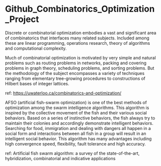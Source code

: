# Github_Combinatorics_Optimization_Project


Discrete or combinatorial optimization embodies a vast and significant area of combinatorics that interfaces many related subjects. 
Included among these are linear programming, operations research, theory of algorithms and computational complexity.

Much of combinatorial optimization is motivated by very simple and natural problems such as routing problems in networks, packing and covering problems in graph theory, scheduling problems, and sorting problems. 
But the methodology of the subject encompasses a variety of techniques ranging from elementary tree-growing procedures to constructions of Hilbert bases of integer lattices.

ref: https://uwaterloo.ca/combinatorics-and-optimization/

AFSO (artificial fish-swarm optimization) is one of the best methods of optimization among the swarm intelligence algorithms. 
This algorithm is inspired by the collective movement of the fish and their various social behaviors. 
Based on a series of instinctive behaviors, the fish always try to maintain their colonies and accordingly demonstrate intelligent behaviors. 
Searching for food, immigration and dealing with dangers all happen in a social form and interactions between all fish in a group will result in an intelligent social behavior.
This algorithm has many advantages including high convergence speed, flexibility, fault tolerance and high accuracy. 

ref: Artificial fish swarm algorithm: a survey of the state-of-the-art, hybridization, combinatorial and indicative applications
